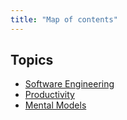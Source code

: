 ```yaml
---
title: "Map of contents"
---
```

## Topics
- [Software Engineering](Topics/Software%20Engineering.md)
- [Productivity](Topics/Productivity.md)
- [Mental Models](Topics/Mental%20Models.md)
